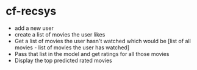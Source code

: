 # cf-recsys
- add a new user
- create a list of movies the user likes
- Get a list of movies the user hasn't watched which would be [list of all movies - list of movies the user has watched]
- Pass that list in the model and get ratings for all those movies
- Display the top predicted rated movies